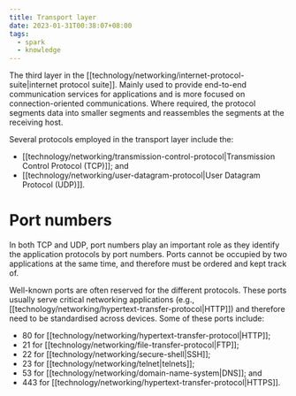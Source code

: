 ```yaml
---
title: Transport layer
date: 2023-01-31T00:38:07+08:00
tags:
  - spark
  - knowledge
---
```


The third layer in the [[technology/networking/internet-protocol-suite|internet protocol suite]]. Mainly used to provide end-to-end communication services for applications and is more focused on connection-oriented communications. Where required, the protocol segments data into smaller segments and reassembles the segments at the receiving host.

Several protocols employed in the transport layer include the:
- [[technology/networking/transmission-control-protocol|Transmission Control Protocol (TCP)]]; and
- [[technology/networking/user-datagram-protocol|User Datagram Protocol (UDP)]].

# Port numbers

In both TCP and UDP, port numbers play an important role as they identify the application protocols by port numbers. Ports cannot be occupied by two applications at the same time, and therefore must be ordered and kept track of.

Well-known ports are often reserved for the different protocols. These ports usually serve critical networking applications (e.g., [[technology/networking/hypertext-transfer-protocol|HTTP]]) and therefore need to be standardised across devices. Some of these ports include:
- 80 for [[technology/networking/hypertext-transfer-protocol|HTTP]];
- 21 for [[technology/networking/file-transfer-protocol|FTP]];
- 22 for [[technology/networking/secure-shell|SSH]];
- 23 for [[technology/networking/telnet|telnets]];
- 53 for [[technology/networking/domain-name-system|DNS]]; and
- 443 for [[technology/networking/hypertext-transfer-protocol|HTTPS]].
